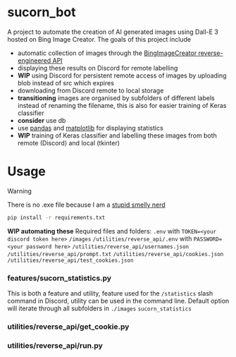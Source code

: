 # sucorn_bot

A project to automate the creation of AI generated images using Dall-E 3 hosted on Bing Image Creator. 
The goals of this project include
- automatic collection of images through the [BingImageCreator reverse-engineered API](https://github.com/acheong08/BingImageCreator/tree/main)
- displaying these results on Discord for remote labelling
- **WIP** using Discord for persistent remote access of images by uploading blob instead of src which expires
- downloading from Discord remote to local storage
- **transitioning** images are organised by subfolders of different labels instead of renaming the filename, this is also for easier training of Keras classifier
- **consider** use db 
- use [pandas](https://pypi.org/project/pandas/) and [matplotlib](https://pypi.org/project/matplotlib/) for displaying statistics
- **WIP** training of Keras classifier
and labelling these images from both remote (Discord) and local (tkinter)

# Usage
> [!WARNING]
> There is no .exe file because I am a [stupid smelly nerd](https://github.com/sherlock-project/sherlock/issues/2011)
```bash
pip install -r requirements.txt
```
**WIP automating these** Required files and folders:
```.env``` with ```TOKEN=<your discord token here>```
```/images```
```/utilities/reverse_api/.env``` with ```PASSWORD=<your password here>```
```/utilities/reverse_api/usernames.json```
```/utilities/reverse_api/prompt.txt```
```/utilities/reverse_api/cookies.json```
```/utilities/reverse_api/test_cookies.json```

### features/sucorn_statistics.py
This is both a feature and utility, feature used for the ```/statistics``` slash command in Discord, utility can be used in the command line. Default option will iterate through all subfolders in ```./images```
```sucorn_statistics```

### utilities/reverse_api/get_cookie.py

### utilities/reverse_api/run.py
